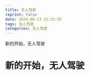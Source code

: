 ```yaml
---
title: 无人驾驶
reprint: false
date: 2024-08-13 22:33:35
tags: 无人驾驶
categories: 无人驾驶
---
```


新的开始，无人驾驶

# 新的开始，无人驾驶
